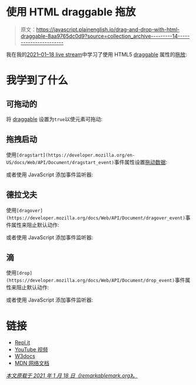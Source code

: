 # 使用 HTML draggable 拖放

> 原文：<https://javascript.plainenglish.io/drag-and-drop-with-html-draggable-8aa9765dc0d9?source=collection_archive---------14----------------------->

我在我的[2021–01–18 live stream](https://youtu.be/hCsuyZHlUtY?list=PLVgOtoUBG2mdLpj6qT5DXfg5_pGPTDrJZ)中学习了使用 HTML5 [draggable](https://developer.mozilla.org/docs/Web/API/HTML_Drag_and_Drop_API/Drag_operations#draggableattribute) 属性的[拖放](https://developer.mozilla.org/en-US/docs/Web/API/HTML_Drag_and_Drop_API):

# 我学到了什么

## 可拖动的

将 [draggable](https://developer.mozilla.org/docs/Web/API/HTML_Drag_and_Drop_API/Drag_operations#draggableattribute) 设置为`true`以使元素可拖动:

## 拖拽启动

使用`[dragstart](https://developer.mozilla.org/en-US/docs/Web/API/Document/dragstart_event)`事件属性设置[拖动数据](https://developer.mozilla.org/docs/Web/API/HTML_Drag_and_Drop_API/Drag_operations#dragdata):

或者使用 JavaScript 添加事件监听器:

## 德拉戈夫

使用`[dragover](https://developer.mozilla.org/docs/Web/API/Document/dragover_event)`事件属性来阻止默认动作:

或者使用 JavaScript 添加事件监听器:

## 滴

使用`[drop](https://developer.mozilla.org/docs/Web/API/Document/drop_event)`事件属性来阻止默认动作:

或者使用 JavaScript 添加事件监听器:

# 链接

*   [Repl.it](https://repl.it/@remarkablemark/HTML-draggable)
*   [YouTube 视频](https://youtu.be/hCsuyZHlUtY?list=PLVgOtoUBG2mdLpj6qT5DXfg5_pGPTDrJZ)
*   [W3docs](https://www.w3docs.com/learn-html/html-draggable-attribute.html)
*   [MDN 网络文档](https://developer.mozilla.org/en-US/docs/Web/API/HTML_Drag_and_Drop_API/Drag_operations)

[*本文原载于 2021 年 1 月 18 日《remarkablemark.org》。*](https://b.remarkabl.org/2M7oTM8)